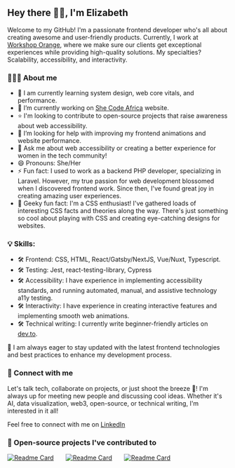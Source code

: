 
## Hey there 👋🏾, I'm Elizabeth

Welcome to my GitHub! I'm a passionate frontend developer who's all about creating awesome and user-friendly products. Currently, I work at [Workshop Orange](https://workshoporange.co/), where we make sure our clients get exceptional experiences while providing high-quality solutions. My specialties? Scalability, accessibility, and interactivity. 

### 👩🏾‍💻 About me

- 🌱 I am currently learning system design, web core vitals, and performance.
- 🔭 I’m currently working on [She Code Africa](https://github.com/she-code-africa/SCA-WEBSITE-V3) website.
- ⭐️ I'm looking to contribute to open-source projects that raise awareness about web accessibility.
- 🤔 I’m looking for help with improving my frontend animations and website performance.
- 💬 Ask me about web accessibility or creating a better experience for women in the tech community!
- 😄 Pronouns: She/Her
- ⚡ Fun fact: I used to work as a backend PHP developer, specializing in Laravel. However, my true passion for web development blossomed when I discovered frontend work. Since then, I've found great joy in creating amazing user experiences.
- 🤖 Geeky fun fact: I'm a CSS enthusiast! I've gathered loads of interesting CSS facts and theories along the way. There's just something so cool about playing with CSS and creating eye-catching designs for websites.


### 💡 Skills:

- 🛠️ Frontend: CSS, HTML, React/Gatsby/NextJS, Vue/Nuxt, Typescript.  
- 🛠️ Testing: Jest, react-testing-library, Cypress
- 🛠️ Accessibility: I have experience in implementing accessibility standards, and running automated, manual, and assistive technology a11y testing.
- 🛠️ Interactivity: I have experience in creating interactive features and implementing smooth web animations.
- 🛠️ Technical writing: I currently write beginner-friendly articles on [dev.to](https://dev.to/ilizette).
  
🎯 I am always eager to stay updated with the latest frontend technologies and best practices to enhance my development process.


### 📨 Connect with me

Let's talk tech, collaborate on projects, or just shoot the breeze 🚀! I'm always up for meeting new people and discussing cool ideas. Whether it's AI, data visualization, web3, open-source, or technical writing,  I'm interested in it all!

Feel free to connect with me on [LinkedIn](https://www.linkedin.com/in/elizabeth-lola/)  

### 📌 Open-source projects I've contributed to 

[![Readme Card](https://github-readme-stats.vercel.app/api/pin/?username=layer5io&repo=layer5&theme=synthwave)](https://github.com/anuraghazra/github-readme-stats)
&#8287;&#8287;&#8287;&#8287;&#8287; [![Readme Card](https://github-readme-stats.vercel.app/api/pin/?username=she-code-africa&repo=SCA-WEBSITE-V3&theme=synthwave)](https://github.com/anuraghazra/github-readme-stats) &#8287;&#8287;&#8287;&#8287;&#8287; [![Readme Card](https://github-readme-stats.vercel.app/api/pin/?username=she-code-africa&repo=WOSCA-FE&theme=synthwave)](https://github.com/anuraghazra/github-readme-stats)

<!--
**Lezette/Lezette** is a ✨ _special_ ✨ repository because its `README.md` (this file) appears on your GitHub profile.

Here are some ideas to get you started:

## I am currently learning  and I'm looking to 
- 🔭 I’m currently working on ...
- 🤔 I’m looking for help with ...
- 💬 Ask me about ...
- 📫 How to reach me: ...
 😄 Pronouns: She/Her
- ⚡ Fun fact: ...
-->
